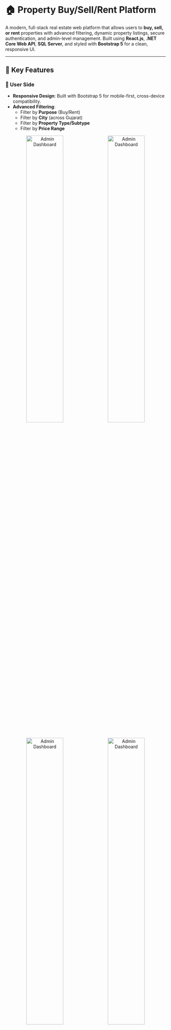 # 🏠 Property Buy/Sell/Rent Platform

A modern, full-stack real estate web platform that allows users to **buy, sell, or rent** properties with advanced filtering, dynamic property listings, secure authentication, and admin-level management. Built using **React.js**, **.NET Core Web API**, **SQL Server**, and styled with **Bootstrap 5** for a clean, responsive UI.

---

## 🔑 Key Features

### 👤 User Side
- **Responsive Design**: Built with Bootstrap 5 for mobile-first, cross-device compatibility.
- **Advanced Filtering**:
  - Filter by **Purpose** (Buy/Rent)
  - Filter by **City** (across Gujarat)
  - Filter by **Property Type/Subtype**
  - Filter by **Price Range**

 <p align="center">
  <img src="https://res.cloudinary.com/dfojntght/image/upload/v1752829394/Screenshot_2025-07-18_143155_ayypl4.png" 
       alt="Admin Dashboard" 
       width="48%" 
       style="margin-right: 2%; height: auto;" />
  <img src="https://res.cloudinary.com/dfojntght/image/upload/v1752829394/Screenshot_2025-07-18_143216_m2rs9h.png" 
       alt="Admin Dashboard" 
       width="48%" 
       style="height: auto;" />
</p>
    
 <p align="center">
  <img src="https://res.cloudinary.com/dfojntght/image/upload/v1752829403/Screenshot_2025-07-18_143240_epl2ti.png" 
       alt="Admin Dashboard" 
       width="48%" 
       style="margin-right: 2%; height: auto;" />
  <img src="https://res.cloudinary.com/dfojntght/image/upload/v1752829769/Screenshot_2025-07-18_143913_qoenlc.png" 
       alt="Admin Dashboard" 
       width="48%" 
       style="height: auto;" />
</p>
    


- **Dynamic Property Posting**:
  - Add detailed property info including:
    - Property Type & Subtype
    - Location
    - Price
    - Features
    - Contact Details
    - Property Images (stored in **Cloudinary**)
      
- **Property Listing UI**:
  - Cleanly styled cards
  - Images, prices, and key specifications displayed
  - Mobile-friendly responsive layout
  
<p align="center">
  <img src="https://res.cloudinary.com/dfojntght/image/upload/v1752830391/Screenshot_2025-07-18_144723_qnru6d.png" 
       alt="Admin Dashboard" 
       width="48%" 
       style="margin-right: 2%; height: auto;" />
  <img src="https://res.cloudinary.com/dfojntght/image/upload/v1752830391/Screenshot_2025-07-18_144745_gox5eu.png" 
       alt="Admin Dashboard" 
       width="48%" 
       style="height: auto;" />
</p>
    
<p align="center">
  <img src="https://res.cloudinary.com/dfojntght/image/upload/v1752830391/Screenshot_2025-07-18_144841_rlbqho.png" 
       alt="Admin Dashboard" 
       width="48%" 
       style="margin-right: 2%; height: auto;" />
  <img src="https://res.cloudinary.com/dfojntght/image/upload/v1752830391/Screenshot_2025-07-18_144906_graopz.png" 
       alt="Admin Dashboard" 
       width="48%" 
       style="height: auto;" />
</p> 

### 🛠️ Admin Side
- **Admin Dashboard**:
  - View all registered users
  - Access and manage all posted properties
  - Full CRUD operations on any property listing
    
<p align="center">
  <img src="https://res.cloudinary.com/dfojntght/image/upload/v1752831664/Screenshot_2025-07-18_150746_j0uagi.png" 
       alt="Admin Dashboard" 
       width="48%" 
       style="margin-right: 2%; height: auto;" />
  <img src="https://res.cloudinary.com/dfojntght/image/upload/v1752831665/Screenshot_2025-07-18_150854_ksut96.png" 
       alt="Admin Dashboard" 
       width="48%" 
       style="height: auto;" />
</p>
    
<p align="center">
  <img src="https://res.cloudinary.com/dfojntght/image/upload/v1752831665/Screenshot_2025-07-18_150939_rrpt2y.png" 
       alt="Admin Dashboard" 
       width="48%" 
       style="margin-right: 2%; height: auto;" />
  <img src="https://res.cloudinary.com/dfojntght/image/upload/v1752831665/Screenshot_2025-07-18_151015_p05oho.png" 
       alt="Admin Dashboard" 
       width="48%" 
       style="height: auto;" />
</p>

- **Authentication System**:
  - Secure login system with **email/password**
  - Role-based access control for Admin and User

---

## 🧰 Tech Stack

| Layer         | Technology                        |
|---------------|-----------------------------------|
| **Frontend**  | React.js, Bootstrap, HTML, CSS    |
| **Backend**   | .NET Core Web API (.NET 6/7)       |
| **Database**  | SQL Server                        |
| **Cloud**     | Cloudinary (for images) |
| **Auth**      | JWT-based secure login            |


